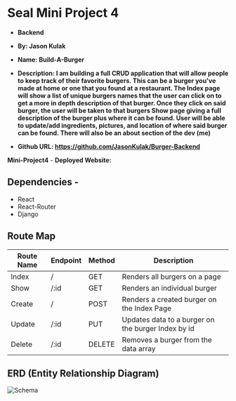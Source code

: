 # Seal Mini Project 4
- **Backend**

- **By: Jason Kulak**
- **Name: Build-A-Burger**
- **Description: I am building a full CRUD application that will allow people to keep track of their favorite burgers.  This can be a burger you've made at home or one that you found at a restaurant.  The Index page will show a list of unique burgers names that the user can click on to get a more in depth description of that burger.  Once they click on said burger, the user will be taken to that burgers Show page giving a full description of the burger plus where it can be found.  User will be able to update/add ingredients, pictures, and location of where said burger can be found. There will also be an about section of the dev (me)**

- **Github URL: https://github.com/JasonKulak/Burger-Backend**

**Mini-Project4**
    - **Deployed Website:**

## Dependencies -
- React
- React-Router
- Django

## Route Map
| Route Name  | Endpoint | Method | Description                 |
| ----------- | -------- | ------ | --------------------------- |
| Index |  /   | GET    | Renders all burgers on a page |
| Show | /:id | GET | Renders an individual burger |
| Create |  /   | POST    | Renders a created burger on the Index Page |
| Update | /:id   | PUT    | Updates data to a burger on the burger Index by id |
| Delete | /:id   | DELETE   | Removes a burger from the data array |


## ERD (Entity Relationship Diagram)
![Schema](https://imgur.com/lWKcfPA.jpg)


